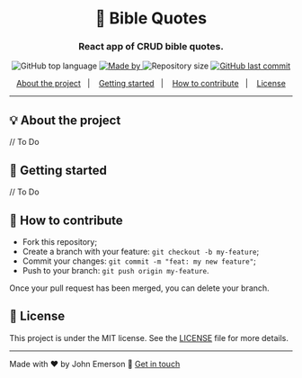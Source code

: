 <h1 align="center">📖 Bible Quotes</h1>
<h3 align="center">React app of CRUD bible quotes.</h3>

<p align="center">
  <img alt="GitHub top language" src="https://img.shields.io/github/languages/top/johnggli/bible-quotes?color=827FFE&labelColor=000000">
  
  <a href="https://www.linkedin.com/in/johnggli/">
    <img alt="Made by" src="https://img.shields.io/static/v1?label=made%20by&message=John%20Emerson&color=827FFE&labelColor=000000">
  </a>
  
  <img alt="Repository size" src="https://img.shields.io/github/repo-size/johnggli/bible-quotes?color=827FFE&labelColor=000000">
  
  <a href="https://github.com/johnggli/bible-quotes/commits/master">
    <img alt="GitHub last commit" src="https://img.shields.io/github/last-commit/johnggli/bible-quotes?color=827FFE&labelColor=000000">
  </a>
</p>

<p align="center">
  <a href="#-about-the-project">About the project</a>&nbsp;&nbsp;&nbsp;|&nbsp;&nbsp;&nbsp;
  <a href="#-getting-started">Getting started</a>&nbsp;&nbsp;&nbsp;|&nbsp;&nbsp;&nbsp;
  <a href="#-how-to-contribute">How to contribute</a>&nbsp;&nbsp;&nbsp;|&nbsp;&nbsp;&nbsp;
  <a href="#-license">License</a>
</p>

<!--
---

<p align="center">
  <img alt="Layout" src="https://user-images.githubusercontent.com/43749971/77254747-c0b54280-6c41-11ea-81a0-a597ee22b56e.png">
</p>
-->

---

## 💡 About the project
// To Do

## 🚀 Getting started
// To Do

## 🤔 How to contribute

- Fork this repository;
- Create a branch with your feature: `git checkout -b my-feature`;
- Commit your changes: `git commit -m "feat: my new feature"`;
- Push to your branch: `git push origin my-feature`.

Once your pull request has been merged, you can delete your branch.

## 📝 License

This project is under the MIT license. See the [LICENSE](LICENSE.md) file for more details.

---

Made with ❤️ by John Emerson :wave: [Get in touch](https://johnggli.github.io/linktree)
